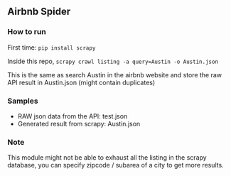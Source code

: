 ## Airbnb Spider

### How to run

First time:
`pip install scrapy`

Inside this repo,
`scrapy crawl listing -a query=Austin -o Austin.json`

This is the same as search Austin in the airbnb website and store the raw API result in Austin.json (might contain duplicates)

### Samples

- RAW json data from the API: test.json
- Generated result from scrapy: Austin.json 

### Note
This module might not be able to exhaust all the listing in the scrapy database, you can specify zipcode / subarea of a city to get more results.